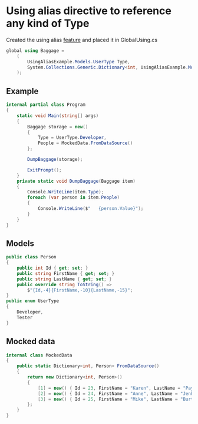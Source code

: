 ﻿# Using alias directive to reference any kind of Type

Created the using alias  [feature](https://learn.microsoft.com/en-us/dotnet/csharp/language-reference/proposals/csharp-12.0/using-alias-types) and placed it in GlobalUsing.cs

```csharp
global using Baggage =
    (
        UsingAliasExample.Models.UserType Type,
        System.Collections.Generic.Dictionary<int, UsingAliasExample.Models.Person> People
    );
```

## Example

```csharp
internal partial class Program
{
    static void Main(string[] args)
    {
        Baggage storage = new()
        {
            Type = UserType.Developer,
            People = MockedData.FromDataSource()
        };

        DumpBaggage(storage);

        ExitPrompt();
    }
    private static void DumpBaggage(Baggage item)
    {
        Console.WriteLine(item.Type);
        foreach (var person in item.People)
        {
            Console.WriteLine($"   {person.Value}");
        }
    }
}
```

## Models

```csharp
public class Person
{
    public int Id { get; set; }
    public string FirstName { get; set; }
    public string LastName { get; set; }
    public override string ToString() => 
        $"{Id,-4}{FirstName,-10}{LastName,-15}";
}
public enum UserType
{
    Developer,
    Tester
}
```

## Mocked data

```csharp
internal class MockedData
{
    public static Dictionary<int, Person> FromDataSource()
    {
        return new Dictionary<int, Person>()
        {
            [1] = new() { Id = 23, FirstName = "Karen", LastName = "Payne" },
            [2] = new() { Id = 24, FirstName = "Anne", LastName = "Jenkins" },
            [3] = new() { Id = 25, FirstName = "Mike", LastName = "Burton" }
        };
    }
}
```
